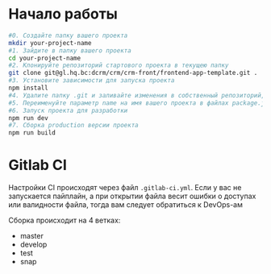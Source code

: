 # Начало работы

```bash
#0. Создайте папку вашего проекта
mkdir your-project-name
#1. Зайдите в папку вашего проекта
cd your-project-name
#2. Клонируйте репозиторий стартового проекта в текущею папку
git clone git@gl.hq.bc:dcrm/crm/crm-front/frontend-app-template.git .
#3. Установите зависимости для запуска проекта
npm install
#4. Удалите папку .git и заливайте изменения в собственный репозиторий, когда он будет готов
#5. Переименуйте параметр name на имя вашего проекта в файлах package.json и package-lock.json
#6. Запуск проекта для разработки
npm run dev
#7. Сборка production версии проекта
npm run build
```

# Gitlab CI

Настройки CI происходят через файл `.gitlab-ci.yml`. Если у вас не запускается пайплайн, а при открытии файла весит
ошибки о доступах или валидности файла, тогда вам следует обратиться к DevOps-ам

Сборка происходит на 4 ветках:

- master
- develop
- test
- snap
